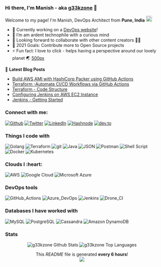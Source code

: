 ### Hi there, I'm Manish - aka [g33kzone][github] 👋

Welcome to my page!
I'm Manish, DevOps Architect from <b>Pune, India</b> <img src="https://image.flaticon.com/icons/png/512/3909/3909444.png" width="20"/>

- 🔭 Currently working on a [DevOps website][website]!
- 🌱 I’m am ardent technophile with a curious mind
- 👯 Looking forward to collaborate with other content creators 🏃‍♂️
- 🥅 2021 Goals: Contribute more to Open Source projects
- ⚡ Fun fact: I love to click - helps having a perspective around our lovely planet 🌏 [500px] 

📕 **Latest Blog Posts**
<!-- BLOG-POST-LIST:START -->
- [Build AWS AMI with HashiCorp Packer using GitHub Actions](https://dev.to/g33kzone/build-aws-ami-with-hashicorp-packer-using-github-actions-5f86)
- [Terraform -Automate CI/CD Workflows via GitHub Actions](https://dev.to/g33kzone/terraform-automate-ci-cd-workflows-via-github-actions-307j)
- [Terraform - Code Structure](https://dev.to/g33kzone/terraform-code-structure-3nhj)
- [Configuring Jenkins on AWS EC2 Instance](https://dev.to/g33kzone/configuring-jenkins-on-aws-ec2-instance-3apl)
- [Jenkins - Getting Started](https://dev.to/g33kzone/jenkins-getting-started-43cd)
<!-- BLOG-POST-LIST:END -->

### Connect with me:

<p><a href="https://github.com/manish6385" target="_blank"><img alt="Github" src="https://img.shields.io/badge/GitHub-%2312100E.svg?&style=for-the-badge&logo=Github&logoColor=white" /></a> <a href="https://twitter.com/g33kzoneblog" target="_blank"><img alt="Twitter" src="https://img.shields.io/badge/twitter-%231DA1F2.svg?&style=for-the-badge&logo=twitter&logoColor=white" /></a> <a href="https://www.linkedin.com/in/manish-warang/" target="_blank"><img alt="LinkedIn" src="https://img.shields.io/badge/linkedin-%230077B5.svg?&style=for-the-badge&logo=linkedin&logoColor=white" /></a> <a href="https://hashnode.com/@manishwarang" target="_blank"><img alt="Hashnode" src="https://img.shields.io/badge/Hashnode-2962FF?style=for-the-badge&logo=hashnode&logoColor=white" /></a> <a href="https://dev.to/g33kzone" target="_blank"><img alt="dev.to" src="https://img.shields.io/badge/dev.to-0A0A0A?style=for-the-badge&logo=devdotto&logoColor=white" /></a>
</p>

<h3>Things I code with</h3>
<p>
  <img alt="Golang" src="https://img.shields.io/badge/Go-00ADD8?style=flat-square&logo=go&logoColor=white" />
  <img alt="Terraform" src="https://img.shields.io/badge/Terraform-%235835CC.svg?style=flat-square&logo=terraform&logoColor=white" />
  <img alt="git" src="https://img.shields.io/badge/-Git-F05032?style=flat-square&logo=git&logoColor=white" />
  <img alt="Java" src="https://img.shields.io/badge/Java-ED8B00?style=flat-square&logo=java&logoColor=white" />
  <img alt="JSON" src="https://img.shields.io/badge/json-5E5C5C?style=flat-square&logo=json&logoColor=white" />
  <img alt="Postman" src="https://img.shields.io/badge/Postman-FF6C37?style=flat-square&logo=Postman&logoColor=white" />
  <img alt="Shell Script" src="https://img.shields.io/badge/Shell_Script-121011?style=flat-square&logo=gnu-bash&logoColor=white" />
  <img alt="Docker" src="https://img.shields.io/badge/-Docker-46a2f1?style=flat-square&logo=docker&logoColor=white" />
  <img alt="Kubernetes" src="https://img.shields.io/badge/Kubernetes-326ce5.svg?&style=flat-square&logo=kubernetes&logoColor=white" />
</p>

<h3>Clouds I :heart:</h3>
<p>
  <img alt="AWS" src="https://img.shields.io/badge/Amazon AWS-{232F3E}?style=flat-square&logo=amazonaws&logoColor=white" />
  <img alt="Google Cloud" src="https://img.shields.io/badge/Google_Cloud-4285F4?style=flat-square&logo=google-cloud&logoColor=white" />
  <img alt="Microsoft Azure" src="https://img.shields.io/badge/Microsoft%20Azure-0089D6?style=flat-square&logo=microsoft-azure&logoColor=white" />
</p>

<h3>DevOps tools</h3>
<p>
  <img alt="GitHub_Actions" src="https://img.shields.io/badge/GitHub_Actions-2088FF?style=flat-square&logo=github-actions&logoColor=white" />
  <img alt="Azure_DevOps" src="https://img.shields.io/badge/Azure_DevOps-0078D7?style=flat-square&logo=azure-devops&logoColor=white" />
  <img alt="Jenkins" src="https://img.shields.io/badge/Jenkins-D24939?style=flat-square&logo=Jenkins&logoColor=white" />
  <img alt="Drone_CI" src="https://img.shields.io/badge/Drone_CI-212121?style=flat-square&logo=drone&logoColor=white" />
</p>

<h3>Databases I have worked with</h3>
<p>
  <img alt="MySQL" src="https://img.shields.io/badge/MySQL-00000F?style=flat-square&logo=mysql&logoColor=white" />
  <img alt="PostgreSQL" src="https://img.shields.io/badge/PostgreSQL-316192?style=flat-square&logo=postgresql&logoColor=white" />
  <img alt="Cassandra" src="https://img.shields.io/badge/Cassandra-1287B1?style=flat-square&logo=apache%20cassandra&logoColor=white" />
  <img alt="Amazon DynamoDB" src="https://img.shields.io/badge/Amazon%20DynamoDB-4053D6?style=flat-square&logo=Amazon%20DynamoDB&logoColor=white" />
</p>

<h3>Stats</h3>
<p align="center"><img alt="g33kzone Github Stats" src="https://github-readme-stats.vercel.app/api?username=manish6385&show_icons=true&hide_border=false" />
<img  alt="g33kzone Top Languages" src="https://github-readme-stats.vercel.app/api/top-langs/?username=manish6385&show_icons=true&hide_border=false" />
</p>

<p align="center">This <i>README</i> file is generated <b>every 6 hours</b>!</br><img src="https://github.com/manish6385/manish6385/actions/workflows/blog-post-workflow.yml/badge.svg" /></p>

[website]: https://blog.g33kzone.com/
[twitter]: https://twitter.com/g33kzoneblog
[linkedin]: https://www.linkedin.com/in/manish-warang/
[500px]: https://500px.com/manish6385
[github]: https://github.com/g33kzone
